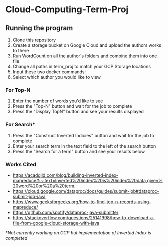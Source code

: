 # Cloud-Computing-Term-Proj

## Running the program
1. Clone this repository
2. Create a storage bucket on Google Cloud and upload the authors works to there
1. Run WordCount on all the author's folders and combine them into one file
3. Change all paths in term_proj to match your GCP Storage locations
4. Input these two docker commands:
5. Select which author you would like to view
### For Top-N
1. Enter the number of words you'd like to see
2. Press the "Top-N" button and wait for the job to complete
3. Press the "Display TopN" button and see your results displayed
### For Search* 
1. Press the "Construct Inverted Indicies" button and wait for the job to complete
2. Enter your search term in the text field to the left of the search button
3. Press the "Search for a term" button and see your results below
### Works Cited
* https://acadgild.com/blog/building-inverted-index-mapreduce#:~:text=Inverted%20index%20is%20index%20data,given%20word%20or%20a%20term.
* https://cloud.google.com/dataproc/docs/guides/submit-job#dataproc-submit-job-java
* https://www.geeksforgeeks.org/how-to-find-top-n-records-using-mapreduce/
* https://github.com/spotify/dataproc-java-submitter
* https://stackoverflow.com/questions/25141998/how-to-download-a-file-from-google-cloud-storage-with-java


**Not currently working on GCP but implementation of Inverted Index is completed*
